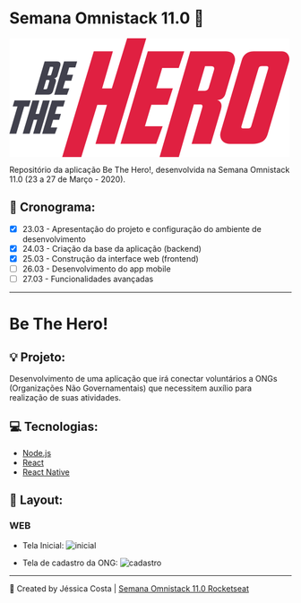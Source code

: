 # Semana Omnistack 11.0 :rocket:
<img align="center" src="https://github.com/jessicacj/beTheHero/blob/master/frontend/src/assets/logo.svg">

Repositório da aplicação Be The Hero!, desenvolvida na Semana Omnistack 11.0 (23 a 27 de Março - 2020).

## :pushpin: Cronograma:
- [x] 23.03 - Apresentação do projeto e configuração do ambiente de desenvolvimento
- [x] 24.03 - Criação da base da aplicação (backend)
- [x] 25.03 - Construção da interface web (frontend)
- [ ] 26.03 - Desenvolvimento do app mobile
- [ ] 27.03 - Funcionalidades avançadas

---
# Be The Hero!

## :bulb: Projeto:

Desenvolvimento de uma aplicação que irá conectar voluntários a ONGs (Organizações Não Governamentais) que necessitem auxílio para realização de suas atividades.

## :computer: Tecnologias:

- [Node.js](https://nodejs.org/en/)
- [React](https://pt-br.reactjs.org/)
- [React Native](https://reactnative.dev/)

## :rocket: Layout:

### WEB

- Tela Inicial:
![inicial](https://user-images.githubusercontent.com/42447794/77589818-308a2e00-6ecb-11ea-8a93-a773db71cb46.png)

- Tela de cadastro da ONG:
![cadastro](https://user-images.githubusercontent.com/42447794/77589838-34b64b80-6ecb-11ea-842c-df6d0080b620.png)

---
:rocket: Created by Jéssica Costa | [Semana Omnistack 11.0 Rocketseat](https://rocketseat.com.br/)
